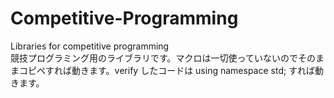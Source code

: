 # Competitive-Programming

Libraries for competitive programming  
競技プログラミング用のライブラリです。マクロは一切使っていないのでそのままコピペすれば動きます。verify したコードは using namespace std; すれば動きます。  
